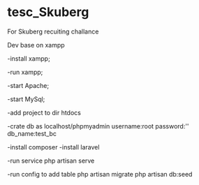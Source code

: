 # tesc_Skuberg
For Skuberg  recuiting challance

Dev base on xampp

-install xampp;

-run xampp;

-start Apache;

-start MySql;

-add project to dir htdocs

-crate db as localhost/phpmyadmin
 username:root
 password:''
 db_name:test_bc
 
-install composer
-install laravel

-run service 
 php artisan serve
 
-run config to add table
 php artisan migrate
 php artisan db:seed
